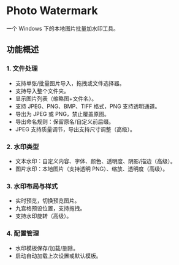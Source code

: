 # Photo Watermark

一个 Windows 下的本地图片批量加水印工具。

## 功能概述

### 1. 文件处理
- 支持单张/批量图片导入，拖拽或文件选择器。
- 支持导入整个文件夹。
- 显示图片列表（缩略图+文件名）。
- 支持 JPEG、PNG、BMP、TIFF 格式，PNG 支持透明通道。
- 导出为 JPEG 或 PNG，禁止覆盖原图。
- 导出命名规则：保留原名/自定义前后缀。
- JPEG 支持质量调节，导出支持尺寸调整（高级）。

### 2. 水印类型
- 文本水印：自定义内容、字体、颜色、透明度、阴影/描边（高级）。
- 图片水印：本地图片（支持透明 PNG）、缩放、透明度（高级）。

### 3. 水印布局与样式
- 实时预览，切换预览图片。
- 九宫格预设位置，支持拖拽。
- 支持水印旋转（高级）。

### 4. 配置管理
- 水印模板保存/加载/删除。
- 启动自动加载上次设置或默认模板。

